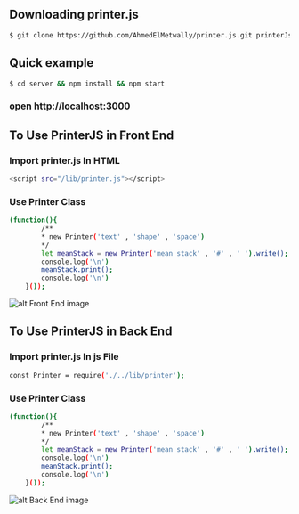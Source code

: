 ## Downloading printer.js
```bash
$ git clone https://github.com/AhmedElMetwally/printer.js.git printerJs
```
## Quick example

```bash
$ cd server && npm install && npm start
```
### open http://localhost:3000

## To Use PrinterJS in Front End

### Import printer.js In HTML

```bash
<script src="/lib/printer.js"></script>
```

### Use Printer Class

```bash
(function(){
        /**
        * new Printer('text' , 'shape' , 'space')
        */
        let meanStack = new Printer('mean stack' , '#' , ' ').write();
        console.log('\n')
        meanStack.print();
        console.log('\n')
    }());
```
![alt Front End image](https://i.imgur.com/YGGLvvc.png)
 


 
## To Use PrinterJS in Back End

### Import printer.js In js File

```bash
const Printer = require('./../lib/printer');
```

### Use Printer Class

```bash
(function(){
        /**
        * new Printer('text' , 'shape' , 'space')
        */
        let meanStack = new Printer('mean stack' , '#' , ' ').write();
        console.log('\n')
        meanStack.print();
        console.log('\n')
    }());
```

![alt Back End image](https://i.imgur.com/L5R0bci.png)

 
